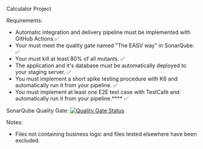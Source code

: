 Calculator Project

Requirements:
- Automatic integration and delivery pipeline must be implemented with GitHub Actions.:white_check_mark:
- Your must meet the quality gate named "The EASV way" in SonarQube. :white_check_mark:
- Your must kill at least 80% of all mutants. :white_check_mark:
- The application and it's database must be automatically deployed to your staging server. :white_check_mark:
- You must implement a short spike testing procedure with K6 and automatically run it from your pipeline. :white_check_mark:
- You must implement at least one E2E test case with TestCafé and automatically run it from your pipeline.**** :white_check_mark:

SonarQube Quality Gate: 
[![Quality Gate Status](http://62.164.217.208:9000/api/project_badges/measure?project=DevOpsProject&metric=alert_status&token=sqb_3fec9b03765d4b93f0b71acd58c69a938514d82c)](http://62.164.217.208:9000/dashboard?id=DevOpsProject)

Notes: 
- Files not containing business logic and files tested elsewhere have been excluded.

  

